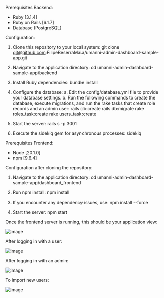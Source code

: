 Prerequisites Backend:
- Ruby [3.1.4]
- Ruby on Rails [6.1.7]
- Database (PostgreSQL)


Configuration:
1. Clone this repository to your local system: 
   git clone git@github.com:FilipeBeserraMaia/umanni-admin-dashboard-sample-app.git

2. Navigate to the application directory:
   cd umanni-admin-dashboard-sample-app/backend

3. Install Ruby dependencies:
   bundle install

4. Configure the database:
   a. Edit the config/database.yml file to provide your database settings.
   b. Run the following commands to create the database, execute migrations, and run the rake tasks that create role records and an admin user:
      rails db:create
      rails db:migrate
      rake roles_task:create
      rake users_task:create

5. Start the server:
   rails s -p 3001

6. Execute the sidekiq gem for asynchronous processes:
   sidekiq


Prerequisites Frontend:
- Node [20.1.0]
- npm [9.6.4]


Configuration after cloning the repository:
1. Navigate to the application directory:
   cd umanni-admin-dashboard-sample-app/dashboard_frontend

2. Run npm install:
   npm install

3. If you encounter any dependency issues, use:
   npm install --force

4. Start the server:
   npm start


Once the frontend server is running, this should be your application view:

![image](https://github.com/FilipeBeserraMaia/umanni-admin-dashboard-sample-app/assets/60049042/e50ae0bf-5a76-4e4a-baa3-5390710647cf)

After logging in with a user:

![image](https://github.com/FilipeBeserraMaia/umanni-admin-dashboard-sample-app/assets/60049042/ef041961-c8a7-4e2a-948f-3a33a78d9e74)

After logging in with an admin:

![image](https://github.com/FilipeBeserraMaia/umanni-admin-dashboard-sample-app/assets/60049042/5c9d64a7-a9cb-4455-8487-3f033e4f3b10)

To import new users:

![image](https://github.com/FilipeBeserraMaia/umanni-admin-dashboard-sample-app/assets/60049042/f6c88e66-7095-4917-9119-06ad5ad27da5)
